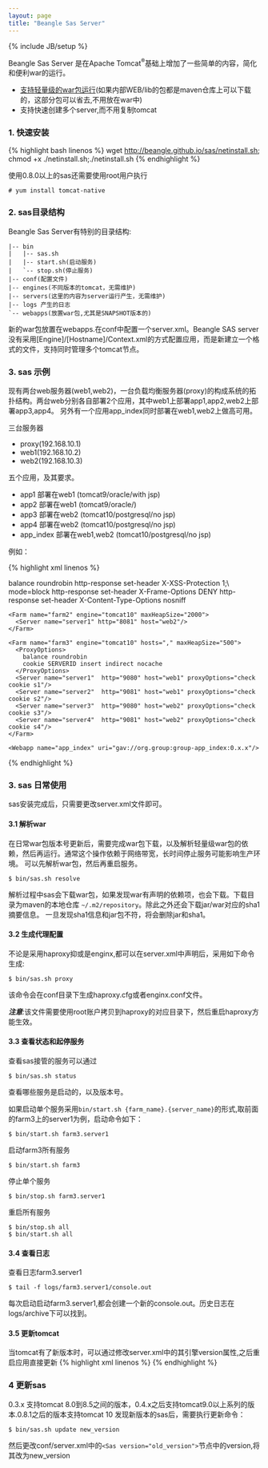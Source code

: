 ```yaml
---
layout: page
title: "Beangle Sas Server"
---
```

{% include JB/setup %}

Beangle Sas Server 是在Apache Tomcat<sup>®</sup>基础上增加了一些简单的内容，简化和便利war的运行。

* [支持轻量级的war包运行](/sas/lightwar.html)(如果内部WEB/lib的包都是maven仓库上可以下载的，这部分包可以省去,不用放在war中)
* 支持快速创建多个server,而不用复制tomcat

### 1. 快速安装

{% highlight bash linenos %}
wget http://beangle.github.io/sas/netinstall.sh; chmod +x ./netinstall.sh;./netinstall.sh
{% endhighlight %}

使用0.8.0以上的sas还需要使用root用户执行

    # yum install tomcat-native

### 2. sas目录结构

Beangle Sas Server有特别的目录结构:

    |-- bin
    |   |-- sas.sh
    |   |-- start.sh(启动服务)
    |   `-- stop.sh(停止服务)
    |-- conf(配置文件)
    |-- engines(不同版本的tomcat，无需维护)
    |-- servers(这里的内容为server运行产生，无需维护)
    |-- logs 产生的日志
    `-- webapps(放置war包,尤其是SNAPSHOT版本的)

新的war包放置在webapps.在conf中配置一个server.xml。Beangle SAS server没有采用[Engine]/[Hostname]/Context.xml的方式配置应用，而是新建立一个格式的文件，支持同时管理多个tomcat节点。

### 3. sas 示例
现有两台web服务器(web1,web2)，一台负载均衡服务器(proxy)的构成系统的拓扑结构。两台web分别各自部署2个应用，其中web1上部署app1,app2,web2上部署app3,app4。
另外有一个应用app_index同时部署在web1,web2上做高可用。

三台服务器

* proxy(192.168.10.1)
* web1(192.168.10.2)
* web2(192.168.10.3)

五个应用，及其要求。

* app1 部署在web1 (tomcat9/oracle/with jsp)
* app2 部署在web1 (tomcat9/oracle/)
* app3 部署在web2 (tomcat10/postgresql/no jsp)
* app4 部署在web2 (tomcat10/postgresql/no jsp)
* app_index 部署在web1,web2 (tomcat10/postgresql/no jsp)

例如：

{% highlight xml linenos %}
<?xml version='1.0' encoding='utf-8'?>
<Sas version="0.8.1">
  <!--从这里下载webapp的各类依赖性，如果涉及到没有开源的包，可以改为自己的伺服-->
  <Repository remote="maven.aliyun.com/nexus/content/groups/public"/>
  <Hosts>
    <Host name="web1" ip="192.168.10.2"/>
    <Host name="web2" ip="192.168.10.2"/>
  </Hosts>
  <Engines>
    <Engine name="tomcat9" type="tomcat" version="9.0.35" jspSupport="true">
      <Jar uri="gav://com.oracle:ojdbc6:11.2.0.1.0"/>
    </Engine>
    <Engine name="tomcat10" type="tomcat" version="10.0.20">
      <Jar gav="gav://org.postgresql:postgresql:42.2.6"/>
    </Engine>
  </Engines>

  <Farms>
    <Farm name="farm1" engine="tomcat9" maxHeapSize="2000">
      <Http acceptCount="200"  maxThreads="800"/>
      <ProxyOptions>
        balance roundrobin
        http-response set-header X-XSS-Protection 1;\ mode=block
        http-response set-header X-Frame-Options DENY
        http-response set-header X-Content-Type-Options nosniff
      </ProxyOptions>
      <Server name="server1"  http="8080" host="web1" />
    </Farm>

    <Farm name="farm2" engine="tomcat10" maxHeapSize="2000">
      <Server name="server1" http="8081" host="web2"/>
    </Farm>

    <Farm name="farm3" engine="tomcat10" hosts="," maxHeapSize="500">
      <ProxyOptions>
        balance roundrobin
        cookie SERVERID insert indirect nocache
      </ProxyOptions>
      <Server name="server1"  http="9080" host="web1" proxyOptions="check cookie s1"/>
      <Server name="server2"  http="9081" host="web1" proxyOptions="check cookie s2"/>
      <Server name="server3"  http="9080" host="web2" proxyOptions="check cookie s3"/>
      <Server name="server4"  http="9081" host="web2" proxyOptions="check cookie s4"/>
    </Farm>
  </Farms>

  <Webapps>
    <!--gav 是group-artifact-version的缩写，表示该组件在maven仓库的信息-->
    <!--maven仓库上没有的war包，可以省去该属性，转而写成docBase="${sas.home}/webapps/app1.war"-->
    <Webapp name="app1"  uri="gav://org.group:group-app1:0.x.x" runAt="group1" path="/app1" />
    <Webapp name="app2"  uri="gav://org.group:group-app2:0.x.x" runAt="group1" path="/app2"/>
    <Webapp name="app3"  uri="gav://org.group:group-app3:0.x.x" runAt="farm2" path="/app3"/>
    <Webapp name="app4"  uri="gav://org.group:group-app4:0.x.x" runAt="farm2" path="/app4"/>

    <Webapp name="app_index" uri="gav://org.group:group-app_index:0.x.x"/>
  </Webapps>

  <!--配置代理-->
  <Proxy engine="haproxy" hostname="your.domain.name">
    <!--启用https-->
    <Https/>
  </Proxy>
</Sas>
{% endhighlight %}

### 3. sas 日常使用

sas安装完成后，只需要更改server.xml文件即可。

#### 3.1 解析war

在日常war包版本号更新后，需要完成war包下载，以及解析轻量级war包的依赖，然后再运行。通常这个操作依赖于网络带宽，长时间停止服务可能影响生产环境。
可以先解析war包，然后再重启服务。

    $ bin/sas.sh resolve

解析过程中sas会下载war包，如果发现war有声明的依赖项，也会下载。下载目录为maven的本地仓库 `~/.m2/repository`。除此之外还会下载jar/war对应的sha1摘要信息。
一旦发现sha1信息和jar包不符，将会删除jar和sha1。

#### 3.2 生成代理配置

不论是采用haproxy抑或是enginx,都可以在server.xml中声明后，采用如下命令生成:

    $ bin/sas.sh proxy

该命令会在conf目录下生成haproxy.cfg或者enginx.conf文件。

***注意***:该文件需要使用root账户拷贝到haproxy的对应目录下，然后重启haproxy方能生效。

#### 3.3 查看状态和起停服务

查看sas接管的服务可以通过

    $ bin/sas.sh status

查看哪些服务是启动的，以及版本号。

如果启动单个服务采用`bin/start.sh {farm_name}.{server_name}`的形式,取前面的farm3上的server1为例，启动命令如下：

    $ bin/start.sh farm3.server1

启动farm3所有服务

    $ bin/start.sh farm3

停止单个服务

    $ bin/stop.sh farm3.server1

重启所有服务

    $ bin/stop.sh all
    $ bin/start.sh all

#### 3.4 查看日志

查看日志farm3.server1

    $ tail -f logs/farm3.server1/console.out

每次启动启动farm3.server1,都会创建一个新的console.out。历史日志在logs/archive下可以找到。

#### 3.5 更新tomcat

当tomcat有了新版本时，可以通过修改server.xml中的其引擎version属性,之后重启应用直接更新
{% highlight xml linenos %}
<Engine name="tomcat80" type="tomcat" version="9.0.30">
</Engine>
{% endhighlight %}

### 4 更新sas

0.3.x 支持tomcat 8.0到8.5之间的版本，0.4.x之后支持tomcat9.0以上系列的版本.0.8.1之后的版本支持tomcat 10
发现新版本的sas后，需要执行更新命令：

    $ bin/sas.sh update new_version

然后更改conf/server.xml中的`<Sas version="old_version">`节点中的version,将其改为new_version

